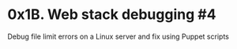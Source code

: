# 0x1B. Web stack debugging #4

Debug file limit errors on a Linux server and fix using Puppet scripts
